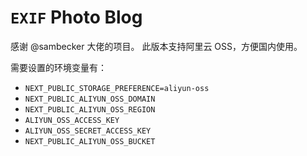 # `EXIF` Photo Blog

感谢 @sambecker 大佬的项目。 此版本支持阿里云 OSS，方便国内使用。

需要设置的环境变量有：

*   `NEXT_PUBLIC_STORAGE_PREFERENCE=aliyun-oss`
*   `NEXT_PUBLIC_ALIYUN_OSS_DOMAIN`
*   `NEXT_PUBLIC_ALIYUN_OSS_REGION`
*   `ALIYUN_OSS_ACCESS_KEY`
*   `ALIYUN_OSS_SECRET_ACCESS_KEY`
*   `NEXT_PUBLIC_ALIYUN_OSS_BUCKET`
